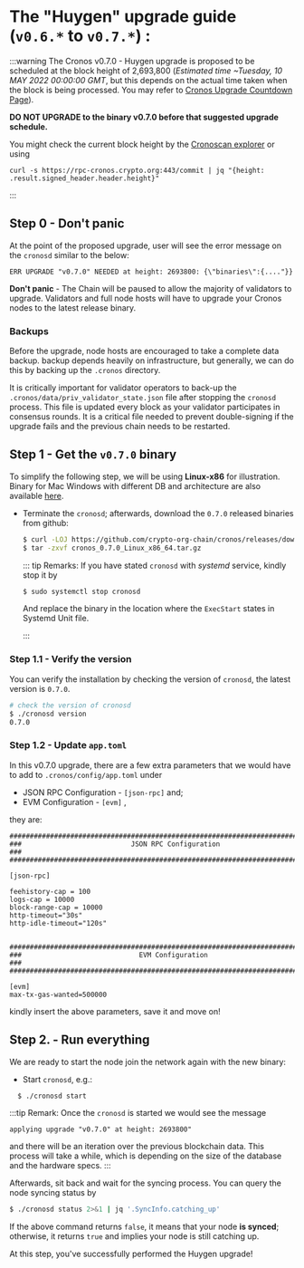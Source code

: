 # The "Huygen" upgrade guide (`v0.6.*` to `v0.7.*`) :

:::warning
The Cronos v0.7.0 - Huygen upgrade is proposed to be scheduled at the block height of 2,693,800 
(_Estimated time ~Tuesday, 10 MAY 2022 00:00:00 GMT_, but this depends on the actual time taken when the block is being processed. You may refer to [Cronos Upgrade Countdown Page](https://cronoscan.com/block/countdown/2693800)).



**DO NOT UPGRADE to the binary v0.7.0 before that suggested upgrade schedule.**


You might check the current block height by the [Cronoscan explorer](https://cronoscan.com/) or using 
```
curl -s https://rpc-cronos.crypto.org:443/commit | jq "{height: .result.signed_header.header.height}"
```
:::

## Step 0 - Don't panic

At the point of the proposed upgrade, user will see the error message on the `cronosd` similar to the below:

```
ERR UPGRADE "v0.7.0" NEEDED at height: 2693800: {\"binaries\":{...."}}
```

**Don't panic** - The Chain will be paused to allow the majority of validators to upgrade. Validators and full node hosts will have to upgrade your Cronos nodes to the latest release binary.

### Backups

Before the upgrade, node hosts are encouraged to take a complete data backup. backup depends heavily on infrastructure, but generally, we can do this by backing up the `.cronos` directory.

It is critically important for validator operators to back-up the `.cronos/data/priv_validator_state.json` file after stopping the `cronosd` process. This file is updated every block as your validator participates in consensus rounds. It is a critical file needed to prevent double-signing if the upgrade fails and the previous chain needs to be restarted.

## Step 1 - Get the `v0.7.0` binary

To simplify the following step, we will be using **Linux-x86** for illustration. Binary for Mac Windows with different DB and architecture are also available [here](https://github.com/crypto-org-chain/cronos/releases/tag/v0.7.0).

- Terminate the `cronosd`; afterwards, download the `0.7.0` released binaries from github:

  ```bash
  $ curl -LOJ https://github.com/crypto-org-chain/cronos/releases/download/v0.7.0/cronos_0.7.0_Linux_x86_64.tar.gz
  $ tar -zxvf cronos_0.7.0_Linux_x86_64.tar.gz
  ```

  ::: tip Remarks:
  If you have stated `cronosd` with _systemd_ service, kindly stop it by

  ```bash
  $ sudo systemctl stop cronosd
  ```

  And replace the binary in the location where the `ExecStart` states in Systemd Unit file.

  :::

### Step 1.1 - Verify the version

You can verify the installation by checking the version of `cronosd`, the latest version is `0.7.0`.

```bash
# check the version of cronosd
$ ./cronosd version
0.7.0
```

### Step 1.2 - Update `app.toml`

In this v0.7.0 upgrade, there are a few extra parameters that we would have to add to `.cronos/config/app.toml` under

- JSON RPC Configuration - `[json-rpc]` and;
- EVM Configuration - `[evm]` ,

they are:

```
###############################################################################
###                           JSON RPC Configuration                        ###
###############################################################################

[json-rpc]

feehistory-cap = 100
logs-cap = 10000
block-range-cap = 10000
http-timeout="30s"
http-idle-timeout="120s"


###############################################################################
###                             EVM Configuration                           ###
###############################################################################

[evm]
max-tx-gas-wanted=500000

```

kindly insert the above parameters, save it and move on!

## Step 2. - Run everything

We are ready to start the node join the network again with the new binary:

- Start `cronosd`, e.g.:

```bash
  $ ./cronosd start
```

:::tip Remark:
Once the `cronosd` is started we would see the message

```
applying upgrade "v0.7.0" at height: 2693800"
```

and there will be an iteration over the previous blockchain data. This process will take a while, which is depending on the size of the database and the hardware specs.
:::

Afterwards, sit back and wait for the syncing process. You can query the node syncing status by

```bash
$ ./cronosd status 2>&1 | jq '.SyncInfo.catching_up'
```

If the above command returns `false`, it means that your node **is synced**; otherwise, it returns `true` and implies your node is still catching up.

At this step, you've successfully performed the Huygen upgrade!
